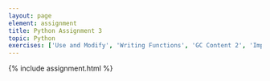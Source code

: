 ```yaml
---
layout: page
element: assignment
title: Python Assignment 3
topic: Python
exercises: ['Use and Modify', 'Writing Functions', 'GC Content 2', 'Improve Your Code', 'Bird Banding 1', 'Shrub Dimensions 1']
---
```


{% include assignment.html %}

